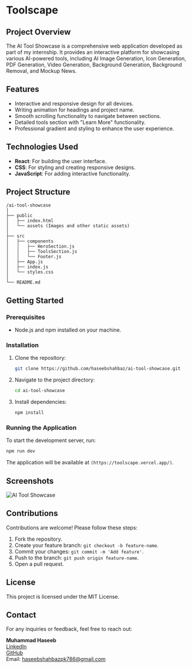 # Toolscape

## Project Overview
The AI Tool Showcase is a comprehensive web application developed as part of my internship. It provides an interactive platform for showcasing various AI-powered tools, including AI Image Generation, Icon Generation, PDF Generation, Video Generation, Background Generation, Background Removal, and Mockup News.

## Features
- Interactive and responsive design for all devices.
- Writing animation for headings and project name.
- Smooth scrolling functionality to navigate between sections.
- Detailed tools section with "Learn More" functionality.
- Professional gradient and styling to enhance the user experience.

## Technologies Used
- **React**: For building the user interface.
- **CSS**: For styling and creating responsive designs.
- **JavaScript**: For adding interactive functionality.

## Project Structure
```
/ai-tool-showcase
│
├── public
│   ├── index.html
│   └── assets (Images and other static assets)
│
├── src
│   ├── components
│   │   ├── HeroSection.js
│   │   ├── ToolsSection.js
│   │   └── Footer.js
│   ├── App.js
│   ├── index.js
│   └── styles.css
│
└── README.md
```

## Getting Started
### Prerequisites
- Node.js and npm installed on your machine.

### Installation
1. Clone the repository:
   ```bash
   git clone https://github.com/haseebshahbaz/ai-tool-showcase.git
   ```
2. Navigate to the project directory:
   ```bash
   cd ai-tool-showcase
   ```
3. Install dependencies:
   ```bash
   npm install
   ```

### Running the Application
To start the development server, run:
```bash
npm run dev
```
The application will be available at `(https://toolscape.vercel.app/)`.

## Screenshots
![AI Tool Showcase](assets/screenshot.png)

## Contributions
Contributions are welcome! Please follow these steps:
1. Fork the repository.
2. Create your feature branch: `git checkout -b feature-name`.
3. Commit your changes: `git commit -m 'Add feature'`.
4. Push to the branch: `git push origin feature-name`.
5. Open a pull request.

## License
This project is licensed under the MIT License.

## Contact

For any inquiries or feedback, feel free to reach out:

**Muhammad Haseeb**  
[LinkedIn](https://www.linkedin.com/in/mdhaseeb07/)  
[GitHub](https://github.com/haseebshahbaz)  
Email: [haseebshahbazpk786@gmail.com](mailto:haseebshahbazpk786@gmail.com)
